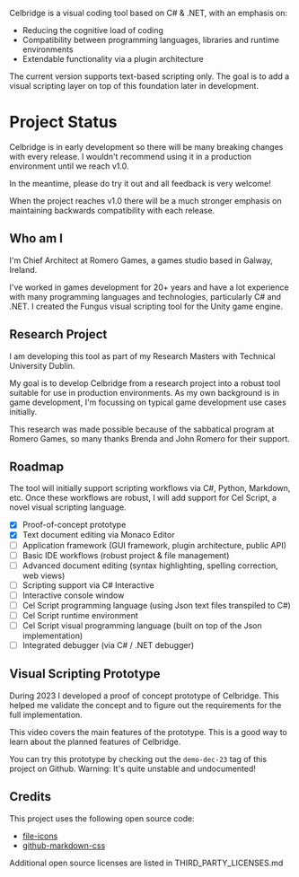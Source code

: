 Celbridge is a visual coding tool based on C# & .NET, with an emphasis on:

- Reducing the cognitive load of coding
- Compatibility between programming languages, libraries and runtime environments
- Extendable functionality via a plugin architecture

The current version supports text-based scripting only. The goal is to add a visual scripting
layer on top of this foundation later in development.

# Project Status

Celbridge is in early development so there will be many breaking changes with every release. 
I wouldn't recommend using it in a production environment until we reach v1.0. 

In the meantime, please do try it out and all feedback is very welcome!

When the project reaches v1.0 there will be a much stronger emphasis on maintaining backwards compatibility 
with each release.

## Who am I

I'm Chief Architect at Romero Games, a games studio based in Galway, Ireland. 

I've worked in games development for 20+ years and have a lot experience with many programming languages
and technologies, particularly C# and .NET. I created the Fungus visual scripting tool for the Unity game engine.

## Research Project

I am developing this tool as part of my Research Masters with Technical University Dublin. 

My goal is to develop Celbridge from a research project into a robust tool suitable for use 
in production environments. As my own background is in game development, I'm focussing on typical game
development use cases initially.

This research was made possible because of the sabbatical program at Romero Games, so many thanks Brenda and John Romero 
for their support.

## Roadmap

The tool will initially support scripting workflows via C#, Python, Markdown, etc. Once these workflows are
robust, I will add support for Cel Script, a novel visual scripting language.

- [x] Proof-of-concept prototype
- [x] Text document editing via Monaco Editor
- [ ] Application framework (GUI framework, plugin architecture, public API)
- [ ] Basic IDE workflows (robust project & file management)
- [ ] Advanced document editing (syntax highlighting, spelling correction, web views)
- [ ] Scripting support via C# Interactive
- [ ] Interactive console window
- [ ] Cel Script programming language (using Json text files transpiled to C#)
- [ ] Cel Script runtime environment
- [ ] Cel Script visual programming language (built on top of the Json implementation)
- [ ] Integrated debugger (via C# / .NET debugger)

## Visual Scripting Prototype

During 2023 I developed a proof of concept prototype of Celbridge. This helped me validate the concept and to figure out the requirements 
for the full implementation.

This video covers the main features of the prototype. This is a good way to learn about the planned features of Celbridge.

You can try this prototype by checking out the `demo-dec-23` tag of this project on Github. Warning: It's quite unstable and undocumented!

## Credits

This project uses the following open source code:

- [file-icons](https://github.com/file-icons/vscode/blob/master/LICENSE.md)
- [github-markdown-css](https://github.com/sindresorhus/github-markdown-css/blob/main/license)

Additional open source licenses are listed in THIRD_PARTY_LICENSES.md





